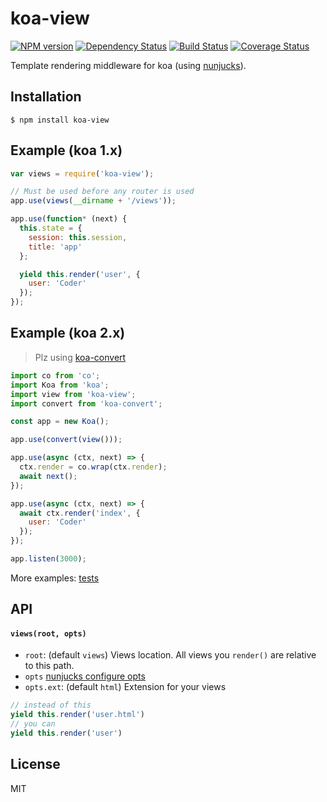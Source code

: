 # koa-view

[![NPM version](https://img.shields.io/npm/v/koa-view.svg)](https://www.npmjs.com/package/koa-view)
[![Dependency Status](https://david-dm.org/d-band/koa-view.svg)](https://david-dm.org/d-band/koa-view)
[![Build Status](https://travis-ci.org/d-band/koa-view.svg?branch=master)](https://travis-ci.org/d-band/koa-view)
[![Coverage Status](https://coveralls.io/repos/github/d-band/koa-view/badge.svg?branch=master)](https://coveralls.io/github/d-band/koa-view?branch=master)

Template rendering middleware for koa (using [nunjucks](https://github.com/mozilla/nunjucks)).

## Installation

```
$ npm install koa-view
```

## Example (koa 1.x)

```js
var views = require('koa-view');

// Must be used before any router is used
app.use(views(__dirname + '/views'));

app.use(function* (next) {
  this.state = {
    session: this.session,
    title: 'app'
  };

  yield this.render('user', {
    user: 'Coder'
  });
});
```

## Example (koa 2.x)

> Plz using [koa-convert](https://github.com/koajs/convert)

```js
import co from 'co';
import Koa from 'koa';
import view from 'koa-view';
import convert from 'koa-convert';

const app = new Koa();

app.use(convert(view()));

app.use(async (ctx, next) => {
  ctx.render = co.wrap(ctx.render);
  await next();
});

app.use(async (ctx, next) => {
  await ctx.render('index', {
    user: 'Coder'
  });
});

app.listen(3000);
```

More examples: [tests](./test/index.js)

## API

#### `views(root, opts)`

* `root`: (default `views`) Views location. All views you `render()` are relative to this path.
* `opts` [nunjucks configure opts](http://mozilla.github.io/nunjucks/api.html#configure)
* `opts.ext`: (default `html`) Extension for your views

```js
// instead of this
yield this.render('user.html')
// you can
yield this.render('user')
```

## License

MIT
